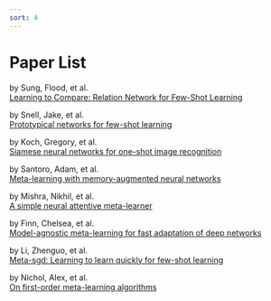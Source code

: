 ```yaml
---
sort: 4
---
```


# Paper List

by Sung, Flood, et al.  
[Learning to Compare: Relation Network for Few-Shot Learning](https://arxiv.org/pdf/1711.06025.pdf)

by Snell, Jake, et al.  
[Prototypical networks for few-shot learning](http://papers.nips.cc/paper/6996-prototypical-networks-for-few-shot-learning.pdf)

by Koch, Gregory, et al.  
[Siamese neural networks for one-shot image recognition](http://www.cs.toronto.edu/~gkoch/files/msc-thesis.pdf)

by Santoro, Adam, et al.  
[Meta-learning with memory-augmented neural networks](http://proceedings.mlr.press/v48/santoro16.pdf)

by Mishra, Nikhil, et al.  
[A simple neural attentive meta-learner](https://arxiv.org/pdf/1707.03141.pdf)

by Finn, Chelsea, et al.  
[Model-agnostic meta-learning for fast adaptation of deep networks](https://arxiv.org/pdf/1703.03400.pdf)

by Li, Zhenguo, et al.  
[Meta-sgd: Learning to learn quickly for few-shot learning](https://arxiv.org/pdf/1707.09835.pdf)

by Nichol, Alex, et al.  
[On first-order meta-learning algorithms](https://arxiv.org/pdf/1803.02999.pdf)
